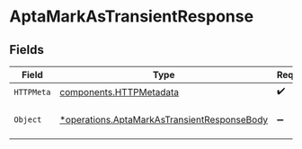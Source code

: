 # AptaMarkAsTransientResponse


## Fields

| Field                                                                                                     | Type                                                                                                      | Required                                                                                                  | Description                                                                                               |
| --------------------------------------------------------------------------------------------------------- | --------------------------------------------------------------------------------------------------------- | --------------------------------------------------------------------------------------------------------- | --------------------------------------------------------------------------------------------------------- |
| `HTTPMeta`                                                                                                | [components.HTTPMetadata](../../models/components/httpmetadata.md)                                        | :heavy_check_mark:                                                                                        | N/A                                                                                                       |
| `Object`                                                                                                  | [*operations.AptaMarkAsTransientResponseBody](../../models/operations/aptamarkastransientresponsebody.md) | :heavy_minus_sign:                                                                                        | The request has succeeded.                                                                                |